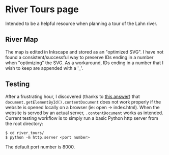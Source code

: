 # River Tours page

Intended to be a helpful resource when planning a tour of the Lahn river.

## River Map
The map is edited in Inkscape and stored as an "optimized SVG". I have not found a consistent/successful way to preserve IDs ending in a number when "optimizing" the SVG. As a workaround, IDs ending in a number that I wish to keep are appended with a '_'.

## Testing
After a frustrating hour, I discovered (thanks to [this answer](https://stackoverflow.com/a/53715808)) that `document.getElementById().contentDocument` does not work properly if the website is opened locally on a browser (ie: open -> index.html). When the website is served by an actual server, `.contentDocument` works as intended. Current testing workflow is to simply run a basic Python http server from the root directory:
```
$ cd river_tours/
$ python -m http.server <port number>
```
The default port number is 8000.